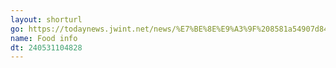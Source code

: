 ```yaml
---
layout: shorturl
go: https://todaynews.jwint.net/news/%E7%BE%8E%E9%A3%9F%208581a54907d84b3fb3df9b2ec1b797e8
name: Food info
dt: 240531104828
---
```

